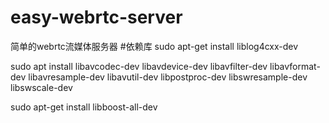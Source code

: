 # easy-webrtc-server
 简单的webrtc流媒体服务器
#依赖库
 sudo apt-get install liblog4cxx-dev

sudo apt install libavcodec-dev libavdevice-dev libavfilter-dev libavformat-dev libavresample-dev libavutil-dev libpostproc-dev libswresample-dev libswscale-dev

sudo apt-get install libboost-all-dev